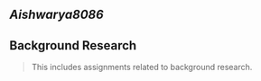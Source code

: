 ## **_Aishwarya8086_**
## **Background Research**
>This includes assignments related to background research.
